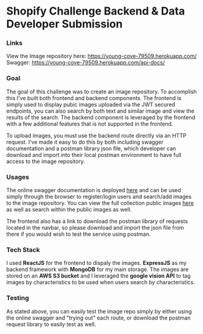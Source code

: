# Shopify Challenge Backend & Data Developer Submission

### Links

View the Image repository here: https://young-cove-79509.herokuapp.com/ \
Swagger: https://young-cove-79509.herokuapp.com/api-docs/

### Goal

The goal of this challenge was to create an image repository. To accomplish this I've built both frontend and backend components. The frontend is simply used to display pubic images uploaded via the JWT secured endpoints, you can also search by both text and similar image and view the results of the search. The backend component is leveraged by the frontend with a few additional features that is not supported in the frontend.

To upload images, you must use the backend route directly via an HTTP request. I've made it easy to do this by both including swagger documentation and a postman library json file, which developer can download and import into their local postman environment to have full access to the image repository. 

### Usages

The online swagger documentation is deployed [here](https://young-cove-79509.herokuapp.com/api-docs/) and can be used simply through the browser to register/login users and search/add images to the image repository. You can view the full collection public images [here](https://young-cove-79509.herokuapp.com/) as well as search within the public images as well.

The frontend also has a link to download the postman library of requests located in the navbar, so please download and import the json file from there if you would wish to test the service using postman. 

### Tech Stack

I used **ReactJS** for the frontend to dispaly the images. **ExpressJS** as my backend framework with **MongoDB** for my main storage. The images are stored on an **AWS S3 bucket** and I leveraged the **google vision API** to tag images by characteristics to be used when users search by characteristics. 

### Testing

As stated above, you can easily test the image repo simply by either using the online swagger and "trying out" each route, or download the postman request library to easily test as well.
